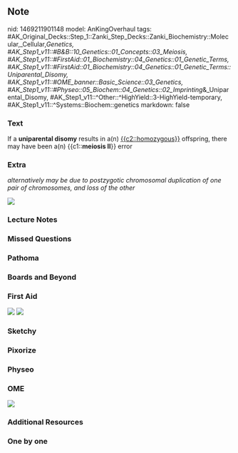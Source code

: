 ## Note
nid: 1469211901148
model: AnKingOverhaul
tags: #AK_Original_Decks::Step_1::Zanki_Step_Decks::Zanki_Biochemistry::Molecular,_Cellular,_Genetics, #AK_Step1_v11::#B&B::10_Genetics::01_Concepts::03_Meiosis, #AK_Step1_v11::#FirstAid::01_Biochemistry::04_Genetics::01_Genetic_Terms, #AK_Step1_v11::#FirstAid::01_Biochemistry::04_Genetics::01_Genetic_Terms::Uniparental_Disomy, #AK_Step1_v11::#OME_banner::Basic_Science::03_Genetics, #AK_Step1_v11::#Physeo::05_Biochem::04_Genetics::02_Imprinting_&_Uniparental_Disomy, #AK_Step1_v11::^Other::^HighYield::3-HighYield-temporary, #AK_Step1_v11::^Systems::Biochem::genetics
markdown: false

### Text
<div>
  If a <b>uniparental disomy</b> results in a(n)
  <u>{{c2::homozygous}}</u> offspring, there may have been a(n)
  {{c1::<b>meiosis II</b>}} error
</div>

### Extra
<i>alternatively may be due to postzygotic chromosomal duplication
of one pair of chromosomes, and loss of the other</i>
<div><img src="paste-36369783062831.jpg"></div>

### Lecture Notes


### Missed Questions


### Pathoma


### Boards and Beyond


### First Aid
<img src="tmp5SPRJp.png"> <img src="tmpleGToH.png">

### Sketchy


### Pixorize


### Physeo


### OME
<div class="ome-widget">
  <a href="https://onlinemeded.org/spa/genetics?ref=anki"><img src=
  "_OME_AnkiFlashcards_Topic_5.png"></a>
</div>

### Additional Resources


### One by one

